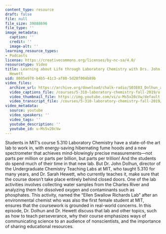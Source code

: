 ```yaml
---
content_type: resource
draft: false
file: null
file_size: 39888696
file_type: ''
image_metadata:
  caption: ''
  credit: ''
  image-alt: ''
learning_resource_types:
- Podcasts
license: https://creativecommons.org/licenses/by-nc-sa/4.0/
resourcetype: Video
title: Learning about Life through Laboratory Chemistry with Drs. John Dolhun & Sarah
  Hewett
uid: 8605e978-b4b5-41c3-af88-5d28f004b89b
video_files:
  archive_url: https://archive.org/download/chalk-radio/S03E03_Dolhun_and_Hewett_360p.mp4
  video_captions_file: /courses/5-310-laboratory-chemistry-fall-2019/u-Ms5v20cVw_captions.webvtt
  video_thumbnail_file: https://img.youtube.com/vi/u-Ms5v20cVw/default.jpg
  video_transcript_file: /courses/5-310-laboratory-chemistry-fall-2019/u-Ms5v20cVw_transcript.pdf
video_metadata:
  source: youtube
  video_speakers: ''
  video_tags: ''
  youtube_description: ''
  youtube_id: u-Ms5v20cVw
---
```

Students in MIT’s course 5.310 Laboratory Chemistry have a state-of-the art lab to work in, with energy-saving hibernating fume hoods and a new spectrometer that achieves mind-blowingly precise measurements—not parts per million or parts per billion, but parts per trillion! And the students do spend much of their time in that new lab. But Dr. John Dolhun, director of the Undergraduate Chemistry Teaching Labs at MIT, who taught 5.310 for many years, and Dr. Sarah Hewett, who currently teaches it, make sure that the course doesn’t take place entirely behind closed doors. One of the lab activities involves collecting water samples from the Charles River and analyzing them for dissolved oxygen and contaminants such as phosphates. This activity, named the “Ellen Swallow Richards Lab” after an environmental chemist who was also the first female student at MIT, ensures that the coursework is grounded in real-world concerns. In this episode, Dr. Dolhun and Dr. Hewett discuss that lab and other topics, such as how to teach perseverance, why their course emphasizes ways of communicating science to an audience of nonscientists, and the importance of sharing educational resources.